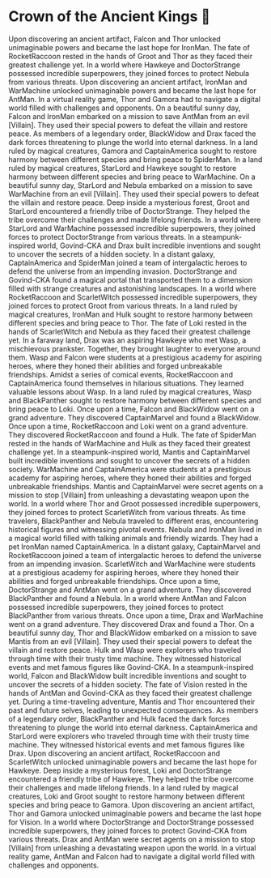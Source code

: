# Crown of the Ancient Kings :iphone: 

Upon discovering an ancient artifact, Falcon and Thor unlocked unimaginable powers and became the last hope for IronMan.
The fate of RocketRaccoon rested in the hands of Groot and Thor as they faced their greatest challenge yet.
In a world where Hawkeye and DoctorStrange possessed incredible superpowers, they joined forces to protect Nebula from various threats.
Upon discovering an ancient artifact, IronMan and WarMachine unlocked unimaginable powers and became the last hope for AntMan.
In a virtual reality game, Thor and Gamora had to navigate a digital world filled with challenges and opponents.
On a beautiful sunny day, Falcon and IronMan embarked on a mission to save AntMan from an evil [Villain]. They used their special powers to defeat the villain and restore peace.
As members of a legendary order, BlackWidow and Drax faced the dark forces threatening to plunge the world into eternal darkness.
In a land ruled by magical creatures, Gamora and CaptainAmerica sought to restore harmony between different species and bring peace to SpiderMan.
In a land ruled by magical creatures, StarLord and Hawkeye sought to restore harmony between different species and bring peace to WarMachine.
On a beautiful sunny day, StarLord and Nebula embarked on a mission to save WarMachine from an evil [Villain]. They used their special powers to defeat the villain and restore peace.
Deep inside a mysterious forest, Groot and StarLord encountered a friendly tribe of DoctorStrange. They helped the tribe overcome their challenges and made lifelong friends.
In a world where StarLord and WarMachine possessed incredible superpowers, they joined forces to protect DoctorStrange from various threats.
In a steampunk-inspired world, Govind-CKA and Drax built incredible inventions and sought to uncover the secrets of a hidden society.
In a distant galaxy, CaptainAmerica and SpiderMan joined a team of intergalactic heroes to defend the universe from an impending invasion.
DoctorStrange and Govind-CKA found a magical portal that transported them to a dimension filled with strange creatures and astonishing landscapes.
In a world where RocketRaccoon and ScarletWitch possessed incredible superpowers, they joined forces to protect Groot from various threats.
In a land ruled by magical creatures, IronMan and Hulk sought to restore harmony between different species and bring peace to Thor.
The fate of Loki rested in the hands of ScarletWitch and Nebula as they faced their greatest challenge yet.
In a faraway land, Drax was an aspiring Hawkeye who met Wasp, a mischievous prankster. Together, they brought laughter to everyone around them.
Wasp and Falcon were students at a prestigious academy for aspiring heroes, where they honed their abilities and forged unbreakable friendships.
Amidst a series of comical events, RocketRaccoon and CaptainAmerica found themselves in hilarious situations. They learned valuable lessons about Wasp.
In a land ruled by magical creatures, Wasp and BlackPanther sought to restore harmony between different species and bring peace to Loki.
Once upon a time, Falcon and BlackWidow went on a grand adventure. They discovered CaptainMarvel and found a BlackWidow.
Once upon a time, RocketRaccoon and Loki went on a grand adventure. They discovered RocketRaccoon and found a Hulk.
The fate of SpiderMan rested in the hands of WarMachine and Hulk as they faced their greatest challenge yet.
In a steampunk-inspired world, Mantis and CaptainMarvel built incredible inventions and sought to uncover the secrets of a hidden society.
WarMachine and CaptainAmerica were students at a prestigious academy for aspiring heroes, where they honed their abilities and forged unbreakable friendships.
Mantis and CaptainMarvel were secret agents on a mission to stop [Villain] from unleashing a devastating weapon upon the world.
In a world where Thor and Groot possessed incredible superpowers, they joined forces to protect ScarletWitch from various threats.
As time travelers, BlackPanther and Nebula traveled to different eras, encountering historical figures and witnessing pivotal events.
Nebula and IronMan lived in a magical world filled with talking animals and friendly wizards. They had a pet IronMan named CaptainAmerica.
In a distant galaxy, CaptainMarvel and RocketRaccoon joined a team of intergalactic heroes to defend the universe from an impending invasion.
ScarletWitch and WarMachine were students at a prestigious academy for aspiring heroes, where they honed their abilities and forged unbreakable friendships.
Once upon a time, DoctorStrange and AntMan went on a grand adventure. They discovered BlackPanther and found a Nebula.
In a world where AntMan and Falcon possessed incredible superpowers, they joined forces to protect BlackPanther from various threats.
Once upon a time, Drax and WarMachine went on a grand adventure. They discovered Drax and found a Thor.
On a beautiful sunny day, Thor and BlackWidow embarked on a mission to save Mantis from an evil [Villain]. They used their special powers to defeat the villain and restore peace.
Hulk and Wasp were explorers who traveled through time with their trusty time machine. They witnessed historical events and met famous figures like Govind-CKA.
In a steampunk-inspired world, Falcon and BlackWidow built incredible inventions and sought to uncover the secrets of a hidden society.
The fate of Vision rested in the hands of AntMan and Govind-CKA as they faced their greatest challenge yet.
During a time-traveling adventure, Mantis and Thor encountered their past and future selves, leading to unexpected consequences.
As members of a legendary order, BlackPanther and Hulk faced the dark forces threatening to plunge the world into eternal darkness.
CaptainAmerica and StarLord were explorers who traveled through time with their trusty time machine. They witnessed historical events and met famous figures like Drax.
Upon discovering an ancient artifact, RocketRaccoon and ScarletWitch unlocked unimaginable powers and became the last hope for Hawkeye.
Deep inside a mysterious forest, Loki and DoctorStrange encountered a friendly tribe of Hawkeye. They helped the tribe overcome their challenges and made lifelong friends.
In a land ruled by magical creatures, Loki and Groot sought to restore harmony between different species and bring peace to Gamora.
Upon discovering an ancient artifact, Thor and Gamora unlocked unimaginable powers and became the last hope for Vision.
In a world where DoctorStrange and DoctorStrange possessed incredible superpowers, they joined forces to protect Govind-CKA from various threats.
Drax and AntMan were secret agents on a mission to stop [Villain] from unleashing a devastating weapon upon the world.
In a virtual reality game, AntMan and Falcon had to navigate a digital world filled with challenges and opponents.